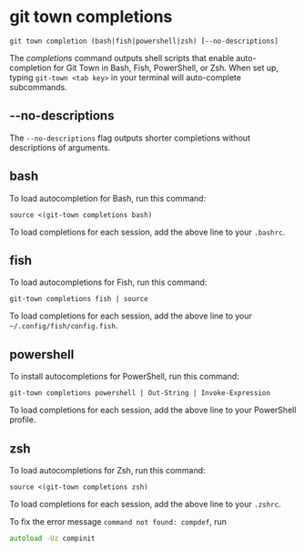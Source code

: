 # git town completions

```command-summary
git town completion (bash|fish|powershell|zsh) [--no-descriptions]
```

The _completions_ command outputs shell scripts that enable auto-completion for
Git Town in Bash, Fish, PowerShell, or Zsh. When set up, typing
`git-town <tab key>` in your terminal will auto-complete subcommands.

## --no-descriptions

The `--no-descriptions` flag outputs shorter completions without descriptions of
arguments.

## bash

To load autocompletion for Bash, run this command:

```
source <(git-town completions bash)
```

To load completions for each session, add the above line to your `.bashrc`.

## fish

To load autocompletions for Fish, run this command:

```
git-town completions fish | source
```

To load completions for each session, add the above line to your
`~/.config/fish/config.fish`.

## powershell

To install autocompletions for PowerShell, run this command:

```
git-town completions powershell | Out-String | Invoke-Expression
```

To load completions for each session, add the above line to your PowerShell
profile.

## zsh

To load autocompletions for Zsh, run this command:

```
source <(git-town completions zsh)
```

To load completions for each session, add the above line to your `.zshrc`.

To fix the error message `command not found: compdef`, run

```zsh
autoload -Uz compinit
```
